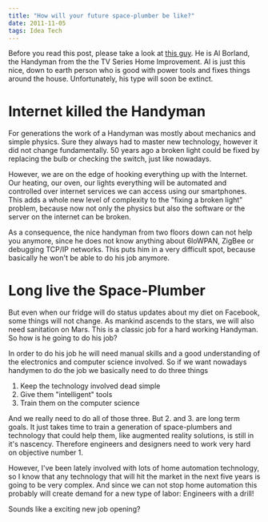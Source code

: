 ```yaml
---
title: "How will your future space-plumber be like?"
date: 2011-11-05
tags: Idea Tech
---
```


Before you read this post, please take a look at [this guy](http://exchange.thohr-music.de/al.jpg). He is Al Borland, the Handyman from the the TV Series Home Improvement. Al is just this nice, down to earth person who is good with power tools and fixes things around the house. Unfortunately, his type will soon be extinct.

# Internet killed the Handyman
For generations the work of a Handyman was mostly about mechanics and simple physics. Sure they always had to master new technology, however it did not change fundamentally. 50 years ago a broken light could be fixed by replacing the bulb or checking the switch, just like nowadays.

However, we are on the edge of hooking everything up with the Internet. Our heating, our oven, our lights everything will be automated and controlled over internet services we can access using our smartphones. This adds a whole new level of complexity to the "fixing a broken light" problem, because now not only the physics but also the software or the server on the internet can be broken.

As a consequence, the nice handyman from two floors down can not help you anymore, since he does not know anything about 6loWPAN, ZigBee or debugging TCP/IP networks. This puts him in a very difficult spot, because basically he won't be able to do his job anymore.

# Long live the Space-Plumber
But even when our fridge will do status updates about my diet on Facebook, some things will not change. As mankind ascends to the stars, we will also need sanitation on Mars. This is a classic job for a hard working Handyman. So how is he going to do his job?

In order to do his job he will need manual skills and a good understanding of the electronics and computer science involved. So if we want nowadays handymen to do the job we basically need to do three things

1. Keep the technology involved dead simple
2. Give them "intelligent" tools
3. Train them on the computer science

And we really need to do all of those three. But 2. and 3. are long term goals. It just takes time to train a generation of space-plumbers and technology that could help them, like augmented reality solutions, is still in it's nascency. Therefore engineers and designers need to work very hard on objective number 1.

However, I've been lately involved with lots of home automation technology, so I know that any technology that will hit the market in the next five years is going to be very complex. And since we can not stop home automation this probably will create demand for a new type of labor: Engineers with a drill!

Sounds like a exciting new job opening?
